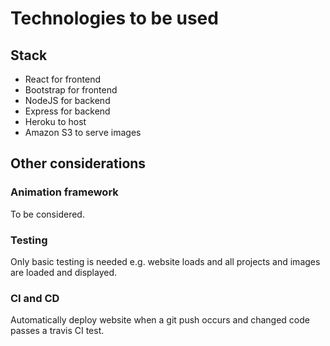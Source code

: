 # Technologies to be used

## Stack
- React for frontend
- Bootstrap for frontend
- NodeJS for backend
- Express for backend
- Heroku to host
- Amazon S3 to serve images

## Other considerations
### Animation framework
To be considered.

### Testing
Only basic testing is needed e.g. website loads and all projects and images are loaded and displayed.

### CI and CD
Automatically deploy website when a git push occurs and changed code passes a travis CI test.
